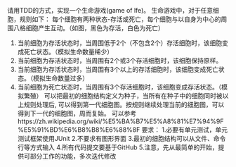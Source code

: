 
请用TDD的方式，实现一个生命游戏(game of lfe)。
生命游戏中，对于任意细胞，规则如下：
每个细胞有两种状态-存活或死亡，每个细胞与以自身为中心的周围八格细胞产生互动。（如图，黑色为存活，白色为死亡）
1.   当前细胞为存活状态时，当周围低于2个（不包含2个）存活细胞时，该细胞变成死亡状态。（模拟生命数量稀少）
2.   当前细胞为存活状态时，当周围有2个或3个存活细胞时，该细胞保持原样。
3.   当前细胞为存活状态时，当周围有3个以上的存活细胞时，该细胞变成死亡状态。（模拟生命数量过多）
4.   当前细胞为死亡状态时，当周围有3个存活细胞时，该细胞变成存活状态。（模拟繁殖）
可以把最初的细胞结构定义为种子，当所有在种子中的细胞同时被以上规则处理后, 可以得到第一代细胞图。按规则继续处理当前的细胞图，可以得到下一代的细胞图，周而复始。
可以参考https://zh.wikipedia.org/wiki/%E5%BA%B7%E5%A8%81%E7%94%9F%E5%91%BD%E6%B8%B8%E6%88%8F
要求：
1.必要有单元测试，单元测试框架使用JUnit
2.不要求有图形界面
3.最初的细胞结构可以从文件、命令行等方式输入
4.所有代码提交要基于GitHub
5.注意，先从最简单的开始，提供可部分工作的功能，多次迭代修改
